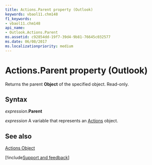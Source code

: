 ```yaml
---
title: Actions.Parent property (Outlook)
keywords: vbaol11.chm148
f1_keywords:
- vbaol11.chm148
api_name:
- Outlook.Actions.Parent
ms.assetid: c92854dd-19f7-39d4-9b81-76645c032577
ms.date: 06/08/2017
ms.localizationpriority: medium
---
```



# Actions.Parent property (Outlook)

Returns the parent **Object** of the specified object. Read-only.


## Syntax

_expression_.**Parent**

_expression_ A variable that represents an [Actions](Outlook.Actions.md) object.


## See also


[Actions Object](Outlook.Actions.md)

[!include[Support and feedback](~/includes/feedback-boilerplate.md)]